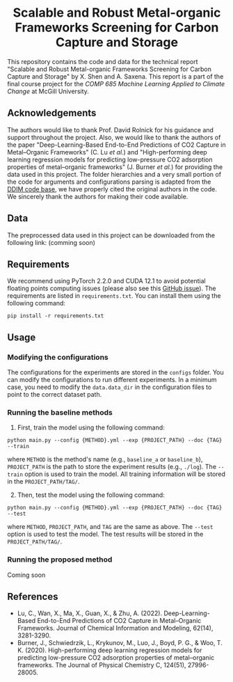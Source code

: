 <h1 align="center">
Scalable and Robust Metal-organic Frameworks Screening for Carbon Capture and Storage
</h1>

This repository contains the code and data for the technical report "Scalable and Robust Metal-organic Frameworks Screening for Carbon Capture and Storage" by X. Shen and A. Saxena. This report is a part of the final course project for the _COMP 685 Machine Learning Applied to Climate Change_ at McGill University.

## Acknowledgements

The authors would like to thank Prof. David Rolnick for his guidance and support throughout the project. Also, we would like to thank the authors of the paper "Deep-Learning-Based End-to-End Predictions of CO2 Capture in Metal–Organic Frameworks" (C. Lu _et al._) and "High-performing deep learning regression models for predicting low-pressure CO2 adsorption properties of metal–organic frameworks" (J. Burner _et al._) for providing the data used in this project. The folder hierarchies and a very small portion of the code for arguments and configurations parsing is adapted from the [DDIM code base](https://github.com/ermongroup/ddim), we have properly cited the original authors in the code. We sincerely thank the authors for making their code available.

## Data

The preprocessed data used in this project can be downloaded from the following link: (comming soon)

## Requirements

We recommend using PyTorch 2.2.0 and CUDA 12.1 to avoid potential floating points computing issues (please also see this [GitHub issue](https://github.com/traveller59/spconv/issues/725)). The requirements are listed in `requirements.txt`. You can install them using the following command:
```
pip install -r requirements.txt
```

## Usage

### Modifying the configurations

The configurations for the experiments are stored in the `configs` folder. You can modify the configurations to run different experiments. In a minimum case, you need to modify the `data.data_dir` in the configuration files to point to the correct dataset path.

### Running the baseline methods

1. First, train the model using the following command:
```
python main.py --config {METHOD}.yml --exp {PROJECT_PATH} --doc {TAG} --train
```
where `METHOD` is the method's name (e.g., `baseline_a` or `baseline_b`), `PROJECT_PATH` is the path to store the experiment results (e.g., `./log`). The `--train` option is used to train the model. All training information will be stored in the `PROJECT_PATH/TAG/`.

2. Then, test the model using the following command:
```
python main.py --config {METHOD}.yml --exp {PROJECT_PATH} --doc {TAG} --test
```
where `METHOD`, `PROJECT_PATH`, and `TAG` are the same as above. The `--test` option is used to test the model. The test results will be stored in the `PROJECT_PATH/TAG/`.

### Running the proposed method

Coming soon

## References

- Lu, C., Wan, X., Ma, X., Guan, X., & Zhu, A. (2022). Deep-Learning-Based End-to-End Predictions of CO2 Capture in Metal–Organic Frameworks. Journal of Chemical Information and Modeling, 62(14), 3281-3290.
- Burner, J., Schwiedrzik, L., Krykunov, M., Luo, J., Boyd, P. G., & Woo, T. K. (2020). High-performing deep learning regression models for predicting low-pressure CO2 adsorption properties of metal–organic frameworks. The Journal of Physical Chemistry C, 124(51), 27996-28005.


